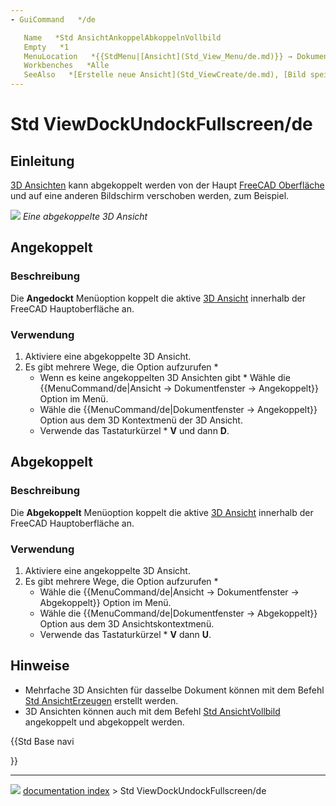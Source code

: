 ```yaml
---
- GuiCommand   */de

   Name   *Std AnsichtAnkoppelAbkoppelnVollbild
   Empty   *1
   MenuLocation   *{{StdMenu|[Ansicht](Std_View_Menu/de.md)}} → Dokumentfenster
   Workbenches   *Alle
   SeeAlso   *[Erstelle neue Ansicht‏‎](Std_ViewCreate/de.md), [Bild speichern...](Std_ViewScreenShot/de.md), [Bildschirm einfrieren‏‎](Std_FreezeViews/de.md), [Fenster](Std_Windows_Menu/de.md)
---
```


# Std ViewDockUndockFullscreen/de

## Einleitung

[3D Ansichten](3D_view/de.md) kann abgekoppelt werden von der Haupt [FreeCAD Oberfläche](Interface/de.md) und auf eine anderen Bildschirm verschoben werden, zum Beispiel.

![](images/FinestraNonAgganciata.png ) 
*Eine abgekoppelte 3D Ansicht*

## Angekoppelt

### Beschreibung

Die **Angedockt** Menüoption koppelt die aktive [3D Ansicht](3D_view/de.md) innerhalb der FreeCAD Hauptoberfläche an.

### Verwendung

1.  Aktiviere eine abgekoppelte 3D Ansicht.
2.  Es gibt mehrere Wege, die Option aufzurufen   *
    -   Wenn es keine angekoppelten 3D Ansichten gibt   * Wähle die {{MenuCommand/de|Ansicht → Dokumentfenster → Angekoppelt}} Option im Menü.
    -   Wähle die {{MenuCommand/de|Dokumentfenster → Angekoppelt}} Option aus dem 3D Kontextmenü der 3D Ansicht.
    -   Verwende das Tastaturkürzel   * **V** und dann **D**.

## Abgekoppelt

### Beschreibung 

Die **Abgekoppelt** Menüoption koppelt die aktive [3D Ansicht](3D_view/de.md) innerhalb der FreeCAD Hauptoberfläche an.

### Verwendung 

1.  Aktiviere eine angekoppelte 3D Ansicht.
2.  Es gibt mehrere Wege, die Option aufzurufen   *
    -   Wähle die {{MenuCommand/de|Ansicht → Dokumentfenster → Abgekoppelt}} Option im Menü.
    -   Wähle die {{MenuCommand/de|Dokumentfenster → Abgekoppelt}} Option aus dem 3D Ansichtskontextmenü.
    -   Verwende das Tastaturkürzel   * **V** dann **U**.

## Hinweise

-   Mehrfache 3D Ansichten für dasselbe Dokument können mit dem Befehl [Std AnsichtErzeugen](Std_ViewCreate/de.md) erstellt werden.
-   3D Ansichten können auch mit dem Befehl [Std AnsichtVollbild](Std_ViewFullscreen/de.md) angekoppelt und abgekoppelt werden.





{{Std Base navi

}}



---
![](images/Right_arrow.png) [documentation index](../README.md) > Std ViewDockUndockFullscreen/de
